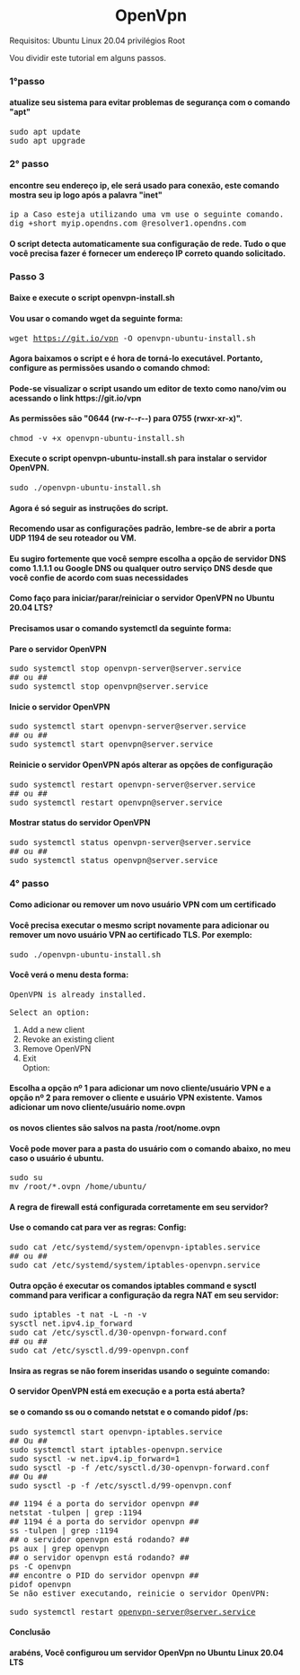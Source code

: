 <h1 align="center">OpenVpn</h1>
Requisitos:
Ubuntu Linux 20.04
privilégios Root

Vou dividir este tutorial em alguns passos.

<h3> 1°passo</h3>
<h4>atualize seu sistema para evitar problemas de segurança com o comando "apt"</h4>
<samp>sudo apt update<br>
sudo apt upgrade</samp>

<h3> 2° passo</h3>
<h4>encontre seu endereço ip, ele será usado para conexão, este comando mostra seu ip logo após a palavra "inet"</h4>
<samp>ip a 
Caso esteja utilizando uma vm use o seguinte comando.<br>
dig +short myip.opendns.com @resolver1.opendns.com</samp>

<h4>O script detecta automaticamente sua configuração de rede. Tudo o que você precisa fazer é fornecer um endereço IP correto quando solicitado.</h4>

<h3>Passo 3 </h3>
<h4>Baixe e execute o script openvpn-install.sh</h4>

<h4>Vou usar o comando wget da seguinte forma:</h4>

<samp>wget https://git.io/vpn -O openvpn-ubuntu-install.sh</samp>

<h4>Agora baixamos o script e é hora de torná-lo executável. Portanto, configure as permissões usando o comando chmod: </h4>
<h4>Pode-se visualizar o script usando um editor de texto como nano/vim ou acessando o link https://git.io/vpn</h4>
<h4>As permissões são "0644 (rw-r--r--) para 0755 (rwxr-xr-x)".</h4>

<samp>chmod -v +x openvpn-ubuntu-install.sh</samp>

<h4>Execute o script openvpn-ubuntu-install.sh para instalar o servidor OpenVPN.</h4>
<samp>sudo ./openvpn-ubuntu-install.sh</samp>

<h4>Agora é só seguir as instruções do script.</h4>
<h4>Recomendo usar as configurações padrão, lembre-se de abrir a porta UDP 1194 de seu roteador ou VM.</h4>
<h4>Eu sugiro fortemente que você sempre escolha a opção de servidor DNS como 1.1.1.1 ou Google DNS ou qualquer outro serviço DNS desde que você confie de acordo com suas necessidades</h4>

<h4>Como faço para iniciar/parar/reiniciar o servidor OpenVPN no Ubuntu 20.04 LTS?</h4>
<h4>Precisamos usar o comando systemctl da seguinte forma:</h4>

<h4>Pare o servidor OpenVPN</h4>
<samp>sudo systemctl stop openvpn-server@server.service<br>
## ou ##<br>
sudo systemctl stop openvpn@server.service</samp>

<h4>Inicie o servidor OpenVPN</h4>
<samp>sudo systemctl start openvpn-server@server.service<br>
## ou ##<br>
sudo systemctl start openvpn@server.service</samp>

<h4>Reinicie o servidor OpenVPN após alterar as opções de configuração</h4>
<samp>sudo systemctl restart openvpn-server@server.service<br>
## ou ##<br>
sudo systemctl restart openvpn@server.service</samp>

<h4>Mostrar status do servidor OpenVPN</h4>
<samp>sudo systemctl status openvpn-server@server.service<br>
## ou ##<br>
sudo systemctl status openvpn@server.service</samp>

<h3>4° passo </h3>
<h4>Como adicionar ou remover um novo usuário VPN com um certificado</h4>
<h4>Você precisa executar o mesmo script novamente para adicionar ou remover um novo usuário VPN ao certificado TLS. Por exemplo:</h4>
<samp>sudo ./openvpn-ubuntu-install.sh</samp>

<h4>Você verá o menu desta forma:</h4>

<samp>OpenVPN is already installed.<br>
<br>
Select an option:<br>
   1) Add a new client<br>
   2) Revoke an existing client<br>
   3) Remove OpenVPN<br>
   4) Exit<br>
Option: </samp>

<h4>Escolha a opção nº 1 para adicionar um novo cliente/usuário VPN e a opção nº 2 para remover o cliente e usuário VPN existente. Vamos adicionar um novo cliente/usuário nome.ovpn </h4>
<h4>os novos clientes são salvos na pasta /root/nome.ovpn</h4>

<h4>Você pode mover para a pasta do usuário com o comando abaixo, no meu caso o usuário é ubuntu.</h4>
<samp>sudo su<br>
mv /root/*.ovpn /home/ubuntu/</samp>

<h4>A regra de firewall está configurada corretamente em seu servidor? </h4>
<h4>Use o comando cat para ver as regras: Config:</h4>
<samp>sudo cat /etc/systemd/system/openvpn-iptables.service<br></samp>
<samp>## ou  ##<br></samp>
<samp>sudo cat /etc/systemd/system/iptables-openvpn.service</samp>

<h4>Outra opção é executar os comandos iptables command e sysctl command para verificar a configuração da regra NAT em seu servidor:</h4>

<samp>sudo iptables -t nat -L -n -v<br></samp>
<samp>sysctl net.ipv4.ip_forward<br></samp>
<samp>sudo cat /etc/sysctl.d/30-openvpn-forward.conf<br></samp>
<samp>## ou ##<br></samp>
<samp>sudo cat /etc/sysctl.d/99-openvpn.conf</samp></samp>

<h4>Insira as regras se não forem inseridas usando o seguinte comando: </h4>
<h4>O servidor OpenVPN está em execução e a porta está aberta? </h4>
<h4>se o comando ss ou o comando netstat e o comando pidof /ps:</h4>

<samp>sudo systemctl start openvpn-iptables.service<br></samp>
<samp>## Ou ##<br></samp>
<samp>sudo systemctl start iptables-openvpn.service<br></samp>
<samp>sudo sysctl -w net.ipv4.ip_forward=1<br></samp>
<samp>sudo sysctl -p -f /etc/sysctl.d/30-openvpn-forward.conf<br></samp>
<samp>## Ou ##<br></samp>
<samp>sudo sysctl -p -f /etc/sysctl.d/99-openvpn.conf<br></samp>
<samp><br></samp>
<samp>## 1194 é a porta do servidor openvpn ##<br></samp>
<samp>netstat -tulpen | grep :1194<br></samp>
<samp>## 1194 é a porta do servidor openvpn  ##<br></samp>
<samp>ss -tulpen | grep :1194<br></samp>
<samp>## o servidor openvpn está rodando? ##<br></samp>
<samp>ps aux | grep openvpn<br></samp>
<samp>## o servidor openvpn está rodando?  ##<br></samp>
<samp>ps -C openvpn<br></samp>
<samp>## encontre o PID do servidor openvpn ##<br></samp>
<samp>pidof openvpn<br></samp>
<samp>Se não estiver executando, reinicie o servidor OpenVPN:<br></samp>
<br></samp>
<samp>sudo systemctl restart openvpn-server@server.service</samp>

<h4>Conclusão</h4>
<h4>arabéns, Você configurou um servidor OpenVpn no Ubuntu Linux 20.04 LTS</h4>

